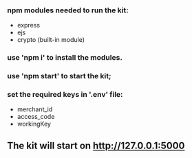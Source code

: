 ### npm modules needed to run the kit:

*   express
*   ejs
*   crypto (built-in module)

### use 'npm i' to install the modules.

### use 'npm start' to start the kit;

### set the required keys in '.env' file:

*   merchant\_id
*   access\_code
*   workingKey

The kit will start on http://127.0.0.1:5000
-------------------------------------------
